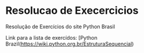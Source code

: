 # Resolucao de Execercicios
Resolução de Exercícios do site Python Brasil

Link para a lista de exercídos: [Python Brazil(https://wiki.python.org.br/EstruturaSequencial)
